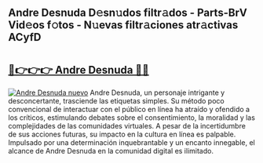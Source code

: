 ## Andre Desnuda D𝚎sn𝚞dos filtr𝚊dos - Parts-BrV Vid𝚎os f𝚘tos - N𝚞evas filtr𝚊ciones atr𝚊ctivas ACyfD

# <h2><a href="http://mbcsv2.tromn.icu/?c=Andre+Desnuda">🔗👉👉👉 Andre Desnuda 🔗🔗</a></h2>

[![Andre Desnuda nuevo](https://i.imgur.com/pEAQMta.gif)](http://mbcsv2.tromn.icu/?c=Andre+Desnuda)
Andre Desnuda, un personaje intrigante y desconcertante, trasciende las etiquetas simples. Su método poco convencional de interactuar con el público en línea ha atraído y ofendido a los críticos, estimulando debates sobre el consentimiento, la moralidad y las complejidades de las comunidades virtuales. A pesar de la incertidumbre de sus acciones futuras, su impacto en la cultura en línea es palpable. Impulsado por una determinación inquebrantable y un encanto innegable, el alcance de Andre Desnuda en la comunidad digital es ilimitado.
